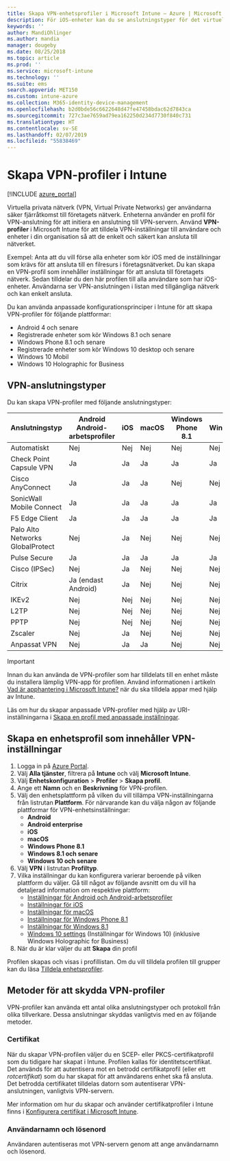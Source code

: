 ```yaml
---
title: Skapa VPN-enhetsprofiler i Microsoft Intune – Azure | Microsoft Docs
description: För iOS-enheter kan du se anslutningstyper för det virtuella privata nätverket, skapa en VPN-profil för enheter i Azure Portal och se dina alternativ för att skydda VPN-profilen med certifikat eller användarnamn och lösenord i Microsoft Intune.
keywords: ''
author: MandiOhlinger
ms.author: mandia
manager: dougeby
ms.date: 08/25/2018
ms.topic: article
ms.prod: ''
ms.service: microsoft-intune
ms.technology: ''
ms.suite: ems
search.appverid: MET150
ms.custom: intune-azure
ms.collection: M365-identity-device-management
ms.openlocfilehash: b2d0bde56c6622648d47fe47458bdac62d7843ca
ms.sourcegitcommit: 727c3ae7659ad79ea162250d234d7730f840c731
ms.translationtype: HT
ms.contentlocale: sv-SE
ms.lasthandoff: 02/07/2019
ms.locfileid: "55838469"
---
```

# <a name="create-vpn-profiles-in-intune"></a>Skapa VPN-profiler i Intune

[!INCLUDE [azure_portal](./includes/azure_portal.md)]

Virtuella privata nätverk (VPN, Virtual Private Networks) ger användarna säker fjärråtkomst till företagets nätverk. Enheterna använder en profil för VPN-anslutning för att initiera en anslutning till VPN-servern. Använd **VPN-profiler** i Microsoft Intune för att tilldela VPN-inställningar till användare och enheter i din organisation så att de enkelt och säkert kan ansluta till nätverket.

Exempel: Anta att du vill förse alla enheter som kör iOS med de inställningar som krävs för att ansluta till en filresurs i företagsnätverket. Du kan skapa en VPN-profil som innehåller inställningar för att ansluta till företagets nätverk. Sedan tilldelar du den här profilen till alla användare som har iOS-enheter. Användarna ser VPN-anslutningen i listan med tillgängliga nätverk och kan enkelt ansluta.

Du kan använda anpassade konfigurationsprinciper i Intune för att skapa VPN-profiler för följande plattformar:

* Android 4 och senare
* Registrerade enheter som kör Windows 8.1 och senare
* Windows Phone 8.1 och senare
* Registrerade enheter som kör Windows 10 desktop och senare
* Windows 10 Mobil
* Windows 10 Holographic for Business

## <a name="vpn-connection-types"></a>VPN-anslutningstyper

Du kan skapa VPN-profiler med följande anslutningstyper:

|Anslutningstyp|Android<br>Android-arbetsprofiler|iOS|macOS|Windows Phone 8.1|Windows 8,1|Windows 10|
|-|-|-|-|-|-|-|
|Automatiskt|Nej|Nej|Nej|Nej|Nej|Ja|
|Check Point Capsule VPN|Ja|Ja|Ja|Ja|Ja|Ja|
|Cisco AnyConnect|Ja|Ja|Ja|Nej|Nej|Nej|
|SonicWall Mobile Connect|Ja|Ja|Ja|Ja|Ja|Ja|
|F5 Edge Client|Ja|Ja|Ja|Ja|Ja|Ja|
|Palo Alto Networks GlobalProtect|Nej|Ja|Nej|Nej|Nej|Ja|
|Pulse Secure|Ja|Ja|Ja|Ja|Ja|Ja|
|Cisco (IPSec)|Nej|Ja|Nej|Nej|Nej|Nej|
|Citrix|Ja (endast Android)|Ja|Nej|Nej|Nej|Ja|
|IKEv2|Nej|Nej|Nej|Nej|Nej|Ja|
|L2TP|Nej|Nej|Nej|Nej|Nej|Ja|
|PPTP|Nej|Nej|Nej|Nej|Nej|Ja|
|Zscaler|Nej|Ja|Nej|Nej|Nej|Nej|
|Anpassat VPN|Nej|Ja|Ja|Nej|Nej|Nej|

> [!IMPORTANT]
> Innan du kan använda de VPN-profiler som har tilldelats till en enhet måste du installera lämplig VPN-app för profilen. Använd informationen i artikeln [Vad är apphantering i Microsoft Intune?](app-management.md) när du ska tilldela appar med hjälp av Intune.  

Läs om hur du skapar anpassade VPN-profiler med hjälp av URI-inställningarna i [Skapa en profil med anpassade inställningar](custom-settings-configure.md).

## <a name="create-a-device-profile-containing-vpn-settings"></a>Skapa en enhetsprofil som innehåller VPN-inställningar

1. Logga in på [Azure Portal](https://portal.azure.com).
2. Välj **Alla tjänster**, filtrera på **Intune** och välj **Microsoft Intune**.
3. Välj **Enhetskonfiguration** > **Profiler** > **Skapa profil**.
4. Ange ett **Namn** och en **Beskrivning** för VPN-profilen.
5. Välj den enhetsplattform på vilken du vill tillämpa VPN-inställningarna från listrutan **Plattform**. För närvarande kan du välja någon av följande plattformar för VPN-enhetsinställningar:
   - **Android**
   - **Android enterprise**
   - **iOS**
   - **macOS**
   - **Windows Phone 8.1**
   - **Windows 8.1 och senare**
   - **Windows 10 och senare**
6. Välj **VPN** i listrutan **Profiltyp**.
7. Vilka inställningar du kan konfigurera varierar beroende på vilken plattform du väljer. Gå till något av följande avsnitt om du vill ha detaljerad information om respektive plattform:
   - [Inställningar för Android och Android-arbetsprofiler](vpn-settings-android.md)
   - [Inställningar för iOS](vpn-settings-ios.md)
   - [Inställningar för macOS](vpn-settings-macos.md)
   - [Inställningar för Windows Phone 8.1](vpn-settings-windows-phone-8-1.md)
   - [Inställningar för Windows 8.1](vpn-settings-windows-8-1.md)
   - [Windows 10 settings](vpn-settings-windows-10.md) (Inställningar för Windows 10) (inklusive Windows Holographic for Business)
8. När du är klar väljer du att **Skapa** din profil

Profilen skapas och visas i profillistan. Om du vill tilldela profilen till grupper kan du läsa [Tilldela enhetsprofiler](device-profile-assign.md).

## <a name="methods-of-securing-vpn-profiles"></a>Metoder för att skydda VPN-profiler

VPN-profiler kan använda ett antal olika anslutningstyper och protokoll från olika tillverkare. Dessa anslutningar skyddas vanligtvis med en av följande metoder.

### <a name="certificates"></a>Certifikat

När du skapar VPN-profilen väljer du en SCEP- eller PKCS-certifikatprofil som du tidigare har skapat i Intune. Profilen kallas för identitetscertifikat. Det används för att autentisera mot en betrodd certifikatprofil (eller ett *rotcertifikat*) som du har skapat för att användarens enhet ska få ansluta. Det betrodda certifikatet tilldelas datorn som autentiserar VPN-anslutningen, vanligtvis VPN-servern.

Mer information om hur du skapar och använder certifikatprofiler i Intune finns i [Konfigurera certifikat i Microsoft Intune](certificates-configure.md).

### <a name="user-name-and-password"></a>Användarnamn och lösenord

Användaren autentiseras mot VPN-servern genom att ange användarnamn och lösenord.
